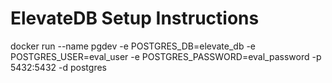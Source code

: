 # ElevateDB Setup Instructions


docker run --name pgdev -e POSTGRES_DB=elevate_db -e POSTGRES_USER=eval_user -e POSTGRES_PASSWORD=eval_password -p 5432:5432 -d postgres